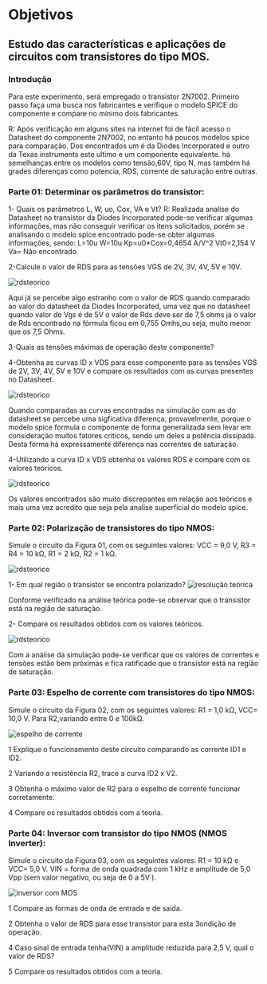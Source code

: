 # Objetivos
## Estudo das características e aplicações de circuitos com transistores do tipo MOS.
### Introdução
Para este experimento, será empregado o transistor 2N7002.
Primeiro passo faça uma busca nos fabricantes e verifique o modelo SPICE do
componente e compare no mínimo dois fabricantes.

R: Após verificação em alguns sites na internet foi de fácíl acesso o Datasheet do componente 2N7002, no entanto há poucos modelos spice para comparação. Dos encontrados um é da Diodes Incorporated e outro da Texas instruments este ultimo e um componente equivalente.
há semelhanças entre os modelos como tensão,60V, tipo N, mas também há grades diferenças como potencia, RDS, corrente de saturação entre outras.

### Parte 01: Determinar os parâmetros do transistor:
1- Quais os parâmetros L, W, uo, Cox, VA e Vt?
R: Realizada analise do Datasheet no transistor da Diodes Incorporated pode-se verificar algumas informações, mas não conseguir verificar os itens solicitados, porém se analisando o modelo spice encontrado pode-se obter algumas informações, sendo:
L=10u
W=10u
Kp=u0*Cox=0,4654 A/V^2
Vt0=2,154 V
Va= Não encontrado.

2-Calcule o valor de RDS para as tensões VGS de 2V, 3V, 4V, 5V e 10V.

![rdsteorico](/Imagens/parte4/rdsteorico.JPG)

Aqui já se percebe algo estranho com o valor de RDS quando comparado ao valor do datasheet da Diodes Incorporated, uma vez que no datasheet quando valor de Vgs é de 5V o valor de Rds deve ser de 7,5 ohms já o valor de Rds encontrado na fórmula ficou em 0,755 Omhs,ou seja, muito menor que os 7,5 Ohms.

3-Quais as tensões máximas de operação deste componente?

4-Obtenha as curvas ID x VDS para esse componente para as tensões VGS de 2V, 3V, 4V, 5V e 10V e compare os resultados com as curvas presentes no Datasheet.

![rdsteorico](/Imagens/parte4/curva2.JPG)

Quando comparadas as curvas encontradas na simulação com as do datasheet se percebe uma sigficativa diferença, provavelmente, porque o modelo spice formula o componente de forma generalizada sem levar em consideração muitos fatores críticos, sendo um deles a potência dissipada. Desta forma há expressamente diferença nas correntes de saturação.

4-Utilizando a curva ID x VDS obtenha os valores RDS e compare com os valores teóricos.

![rdsteorico](/Imagens/parte4/RDS2.JPG)

Os valores encontrados são muito discrepantes em relação aos teóricos e mais uma vez acredito que seja pela analise superficial do modelo spice.


### Parte 02: Polarização de transistores do tipo NMOS:

Simule o circuito da Figura 01, com os seguintes valores: VCC = 9,0 V, R3 = R4 = 10 kΩ, R1 = 2 kΩ, R2 = 1 kΩ.

![rdsteorico](/Imagens/parte4/modelo.JPG)

1- Em qual região o transistor se encontra polarizado?
![resolução teórica](/Imagens/parte4/mos.jpg)

Conforme verificado na análise teórica pode-se observar que o transistor está na região de saturação.


2- Compare os resultados obtidos com os valores teóricos.

![rdsteorico](/Imagens/parte4/mossaturação.JPG)

Com a análise da simulação pode-se verificar que os valores de correntes e tensões estão bem próximas e fica ratificado que o transistor está na região de saturação.

### Parte 03: Espelho de corrente com transistores do tipo NMOS:

Simule o circuito da Figura 02, com os seguintes valores: R1 = 1,0 kΩ, VCC= 10,0 V. Para R2,variando entre 0 e 100kΩ.

![espelho de corrente ](/Imagens/parte4/espelho.JPG)

1 Explique o funcionamento deste circuito comparando as corrente ID1 e ID2.

2 Variando a resistência R2, trace a curva ID2 x V2.

3 Obtenha o máximo valor de R2 para o espelho de corrente funcionar corretamente.

4 Compare os resultados obtidos com a teoria.




### Parte 04: Inversor com transistor do tipo NMOS (NMOS Inverter):

Simule o circuito da Figura 03, com os seguintes valores: R1 = 10 kΩ e VCC= 5,0 V.
VIN = forma de onda quadrada com 1 kHz e amplitude de 5,0 Vpp (sem valor negativo, ou seja de 0 a 5V ).

![inversor com MOS ](/Imagens/parte4/inversorcommos.JPG)

1 Compare as formas de onda de entrada e de saída.

2 Obtenha o valor de RDS para esse transistor para esta 3ondição de operação.

4 Caso sinal de entrada tenha(VIN) a amplitude reduzida para 2,5 V, qual o valor de RDS?

5 Compare os resultados obtidos com a teoria.
